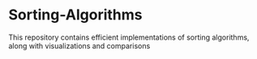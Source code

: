 # Sorting-Algorithms
This repository contains efficient implementations of sorting algorithms, along with visualizations and comparisons
